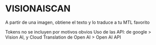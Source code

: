 # VISIONAISCAN
A partir de una imagen, obtiene el texto y lo traduce a tu MTL favorito

Tokens no se incluyen por motivos obvios
Uso de las API:
  de google > Vision AI, y Cloud Translation
  de Open AI > Open AI API

